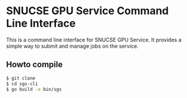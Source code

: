 # SNUCSE GPU Service Command Line Interface

This is a command line interface for SNUCSE GPU Service. It provides a simple way to submit and manage jobs on the service.

## Howto compile

```bash
$ git clone
$ cd sgs-cli
$ go build -o bin/sgs
```
